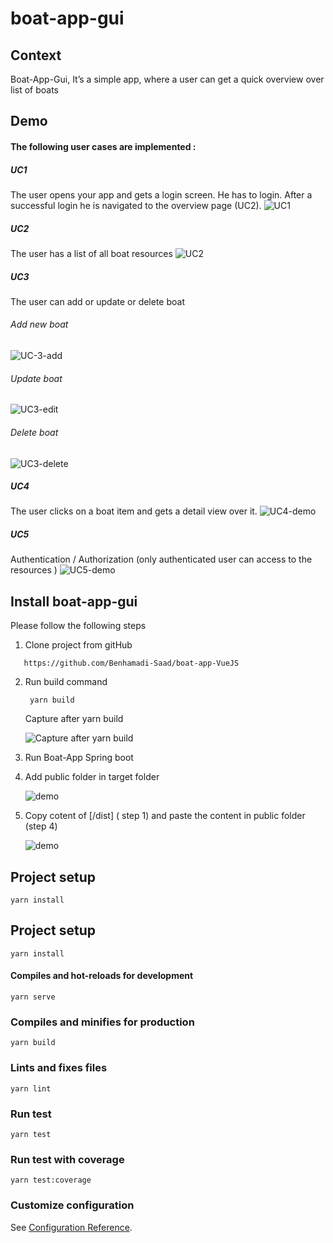 # boat-app-gui

## Context
Boat-App-Gui, It’s a simple app, where a user can get a quick overview over list of boats

## Demo
#### The following user cases are implemented : 

##### UC1

The user opens your app and gets a login screen. He has to login. After a successful login he is navigated to
the overview page (UC2).
![UC1](demo/UC1.gif)
##### UC2

The user has a list of all boat resources
![UC2](demo/UC2.gif)
##### UC3

The user can add or update or delete boat
###### Add new boat
![UC-3-add](demo/UC3-add.gif)
###### Update boat
![UC3-edit](demo/UC3-edit.gif)
###### Delete boat
![UC3-delete](demo/UC3-delete.gif)
##### UC4

The user clicks on a boat item and gets a detail view over it.
![UC4-demo](demo/UC-4.gif)
##### UC5

Authentication / Authorization (only authenticated user can access to the resources )
![UC5-demo](demo/UC-Authozisation.gif)
## Install boat-app-gui 
Please follow the following steps

1) Clone project from gitHub
  ```
     https://github.com/Benhamadi-Saad/boat-app-VueJS
  ```
2) Run build command  
     ```
      yarn build
    ```
   Capture after yarn build
   
   ![Capture after yarn build](demo/Capture_after_yarn_build.PNG)
   
3) Run Boat-App Spring boot

4) Add public folder in target folder

   ![demo](demo/Capture_add_folder_public_in_Target_folder.PNG)

5) Copy cotent of [/dist] ( step 1) and paste the content in public folder (step 4)

   ![demo](demo/Capture_after_past_content_of_dist.PNG)

## Project setup
```
yarn install
```

## Project setup
```
yarn install
```

#### Compiles and hot-reloads for development
```
yarn serve
```

### Compiles and minifies for production
```
yarn build
```

### Lints and fixes files
```
yarn lint
```
### Run test
```
yarn test
```
### Run test with coverage
```
yarn test:coverage
```

### Customize configuration
See [Configuration Reference](https://cli.vuejs.org/config/).
